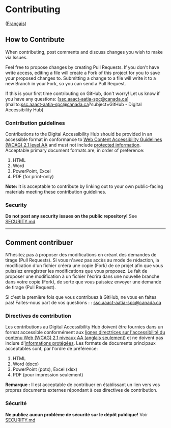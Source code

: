 # Contributing

([Français](#comment-contribuer))

## How to Contribute

When contributing, post comments and discuss changes you wish to make via Issues.

Feel free to propose changes by creating Pull Requests. If you don't have write access, editing a file will create a Fork of this project for you to save your proposed changes to. Submitting a change to a file will write it to a new Branch in your Fork, so you can send a Pull Request.

If this is your first time contributing on GitHub, don't worry! 
Let us know if you have any questions: [ssc.aaact-aatia-spc@canada.ca](mailto:ssc.aaact-aatia-spc@canada.ca?subject=GitHub - Digital Accessibility Hub)

### Contribution guidelines

Contributions to the Digital Accessibility Hub should be provided in an accessible format in conformance to [Web Content Accessibility Guidelines (WCAG) 2.1 level AA](https://www.w3.org/TR/WCAG21/) and must not include [protected information](https://www.tpsgc-pwgsc.gc.ca/esc-src/protection-safeguarding/niveaux-levels-eng.html). Acceptable primary document formats are, in order of preference:
1. HTML
2. Word
3. PowerPoint, Excel
4. PDF (for print-only)

**Note:** It is acceptable to contribute by linking out to your own public-facing materials meeting these contribution guidelines.

### Security

**Do not post any security issues on the public repository!** See [SECURITY.md](SECURITY.md)

______________________

## Comment contribuer

N'hésitez pas à proposer des modifications en créant des demandes de tirage (Pull Requests). Si vous n'avez pas accès au mode de rédaction, la modification d'un fichier créera une copie (Fork) de ce projet afin que vous puissiez enregistrer les modifications que vous proposez. Le fait de proposer une modification à un fichier l'écrira dans une nouvelle branche dans votre copie (Fork), de sorte que vous puissiez envoyer une demande de tirage (Pull Request).

Si c'est la première fois que vous contribuez à GitHub, ne vous en faites pas! 
Faites-nous part de vos questions : : ssc.aaact-aatia-spc@canada.ca

### Directives de contribution

Les contributions au Digital Accessibility Hub doivent être fournies dans un format accessible conformément aux [lignes directrices sur l'accessibilité du contenu Web (WCAG) 2.1 niveaux AA (anglais seulement)](https://www.w3.org/TR/WCAG21/) et ne doivent pas inclure d'[informations protégées](https://www.tpsgc-pwgsc.gc.ca/esc-src/protection-safeguarding/niveaux-levels-fra.html). Les formats de documents principaux acceptables sont, par l'ordre de préférence:
1. HTML
2. Word (docx)
3. PowerPoint (pptx), Excel (xlsx)
4. PDF (pour impression seulement)

**Remarque :** Il est acceptable de contribuer en établissant un lien vers vos propres documents externes répondant à ces directives de contribution.

### Sécurité

**Ne publiez aucun problème de sécurité sur le dépôt publique!** Voir [SECURITY.md](SECURITY.md)

